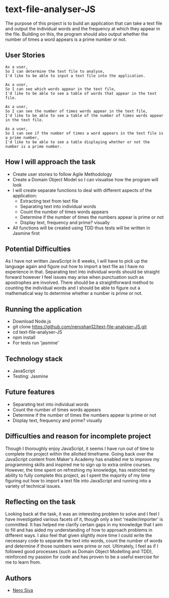 # text-file-analyser-JS

The purpose of this project is to build an application that can take a text file
and output the individual words and the frequency at which they appear in the
file. Building on this, the program should also output whether the number of
times a word appears is a prime number or not.

## User Stories

```
As a user,
So I can determine the text file to analyse,
I'd like to be able to input a text file into the application.
```

```
As a user,
So I can see which words appear in the text file,
I'd like to be able to see a table of words that appear in the text file.
```

```
As a user,
So I can see the number of times words appear in the text file,
I'd like to be able to see a table of the number of times words appear in the text file.
```

```
As a user,
So I can see if the number of times a word appears in the text file is a prime number,
I'd like to be able to see a table displaying whether or not the number is a prime number.
```

## How I will approach the task

* Create user stories to follow Agile Methodology
* Create a Domain Object Model so I can visualise how the program will look
* I will create separate functions to deal with different aspects of the
  application:
  - Extracting text from text file
  - Separating text into individual words
  - Count the number of times words appears
  - Determine if the number of times the numbers appear is prime or not
  - Display text, frequency and prime? visually
* All functions will be created using TDD thus tests will be written in Jasmine
  first

## Potential Difficulties

As I have not written JavaScript in 6 weeks, I will have to pick up the language
again and figure out how to import a text file as I have no experience in that.
Separating text into individual words should be straight forward however I feel
issues may arise when punctuation such as apostrophes are involved. There should
be a straightforward method to counting the individual words and I should be
able to figure out a mathematical way to determine whether a number is prime or
not.

## Running the application

* Download Node.js
* git clone https://github.com/neroshan12/text-file-analyser-JS.git
* cd text-file-analyser-JS
* npm install
* For tests run 'jasmine'

## Technology stack

* JavaScript
* Testing: Jasmine

## Future features

* Separating text into individual words
* Count the number of times words appears
* Determine if the number of times the numbers appear is prime or not
* Display text, frequency and prime? visually

## Difficulties and reason for incomplete project

Though I thoroughly enjoy JavaScript, it seems I have run out of time to
complete the project within the allotted timeframe. Going back over the
JavaScript content from Maker's Academy has enabled me to improve my programming
skills and inspired me to sign up to extra online courses. However, the time
spent on refreshing my knowledge, has restricted my ability to fully complete
this project, as I spent the majority of my time figuring out how to import a
text file into JavaScript and running into a variety of technical issues.

## Reflecting on the task

Looking back at the task, it was an interesting problem to solve and I feel I
have investigated various facets of it, though only a text 'reader/importer' is
committed. It has helped me clarify certain gaps in my knowledge that I aim to
fill and has aided my understanding of how to approach problems in different
ways. I also feel that given slightly more time I could write the necessary code
to separate the text into words, count the number of words and determine if
those numbers were prime or not. Ultimately, I feel as if I followed good
processes (such as Domain Object Modelling and TDD), reinforced my passion for
code and has proven to be a useful exercise for me to learn from.

## Authors

* [Nero Siva](https://github.com/neroshan12)
